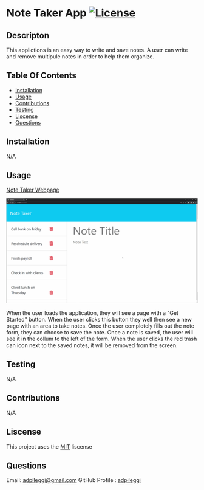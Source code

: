 # Note Taker App [![License](https://img.shields.io/badge/License-MIT-yellow.svg)](https://opensource.org/licenses/MIT)

  ## Descripton

  This applictions is an easy way to write and save notes. A user can write and remove multipule notes in order to help them organize.

  ## Table Of Contents
   - [Installation](#installation)
   - [Usage](#usage)
   - [Contributions](#contributions)
   - [Testing](#testing)
   - [Liscense](#liscense)
   - [Questions](#questions)

  ## Installation

  N/A

  ## Usage

  [Note Taker Webpage](https://immense-forest-43018-a605e302e7d2.herokuapp.com/)

  ![Screenshot of application](/helpers/11-express-homework-demo.gif)

  When the user loads the application, they will see a page with a "Get Started" button. When the user clicks this button they well then see a new page with an area to take notes. Once the user completely fills out the note form, they can choose to save the note. Once a note is saved, the user will see it in the collum to the left of the form. When the user clicks the red trash can icon next to the saved notes, it will be removed from the screen.

  ## Testing

  N/A

  ## Contributions

  N/A

  ## Liscense

  This project uses the [MIT](https://opensource.org/licenses/MIT) liscense

  ## Questions
  Email: [adpileggi@gmail.com](mailto:adpileggi@gmail.com)
  GitHub Profile : [adpileggi](https://github.com/adpileggi)